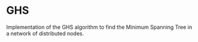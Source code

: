 # GHS
Implementation of the GHS algorithm to find the Minimum Spanning Tree in a network of distributed nodes.
